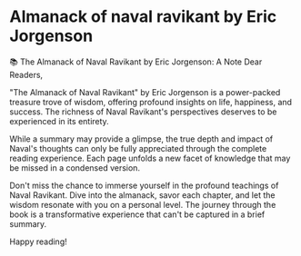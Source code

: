 # Almanack of naval ravikant by Eric Jorgenson

📚 The Almanack of Naval Ravikant by Eric Jorgenson: A Note
Dear Readers,

"The Almanack of Naval Ravikant" by Eric Jorgenson is a power-packed treasure trove of wisdom, offering profound insights on life, happiness, and success. The richness of Naval Ravikant's perspectives deserves to be experienced in its entirety.

While a summary may provide a glimpse, the true depth and impact of Naval's thoughts can only be fully appreciated through the complete reading experience. Each page unfolds a new facet of knowledge that may be missed in a condensed version.

Don't miss the chance to immerse yourself in the profound teachings of Naval Ravikant. Dive into the almanack, savor each chapter, and let the wisdom resonate with you on a personal level. The journey through the book is a transformative experience that can't be captured in a brief summary.

Happy reading!